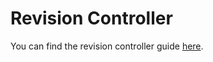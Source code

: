 # Revision Controller

You can find the revision controller guide [here](https://openfunction.dev/docs/concepts/cicd/).